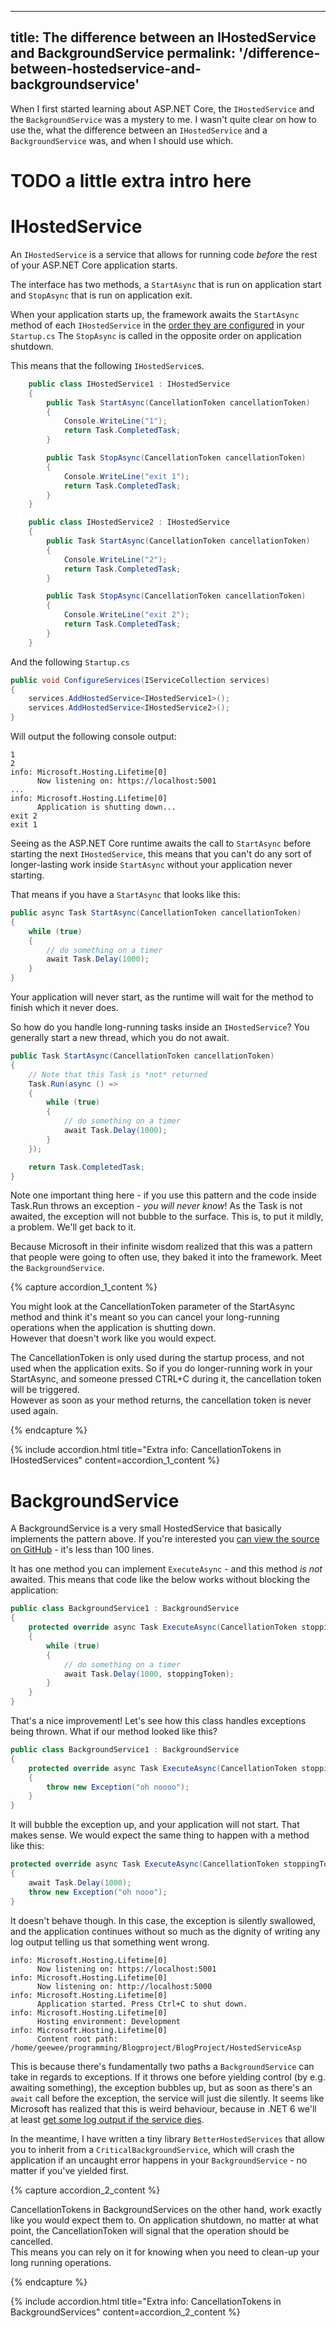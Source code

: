 -------------------------------
title: The difference between an IHostedService and BackgroundService
permalink: '/difference-between-hostedservice-and-backgroundservice'
-------------------------------

When I first started learning about ASP.NET Core, the `IHostedService` and the `BackgroundService` was a mystery to me. I wasn't quite clear on how to use the, what the difference between an `IHostedService` and a `BackgroundService` was, and when I should use which.

# TODO a little extra intro here


# IHostedService
An `IHostedService` is a service that allows for running code _before_ the rest of your ASP.NET Core application starts.

The interface has two methods, a `StartAsync` that is run on application start and `StopAsync` that is run on application exit.

When your application starts up, the framework awaits the `StartAsync` method of each `IHostedService` in the [order they are configured](https://andrewlock.net/controlling-ihostedservice-execution-order-in-aspnetcore-3/) in your `Startup.cs`
The `StopAsync` is called in the opposite order on application shutdown.

This means that the following `IHostedService`s.
```csharp
    public class IHostedService1 : IHostedService
    {
        public Task StartAsync(CancellationToken cancellationToken)
        {
            Console.WriteLine("1");
            return Task.CompletedTask;
        }

        public Task StopAsync(CancellationToken cancellationToken)
        {
            Console.WriteLine("exit 1");
            return Task.CompletedTask;
        }
    }

    public class IHostedService2 : IHostedService
    {
        public Task StartAsync(CancellationToken cancellationToken)
        {
            Console.WriteLine("2");
            return Task.CompletedTask;
        }

        public Task StopAsync(CancellationToken cancellationToken)
        {
            Console.WriteLine("exit 2");
            return Task.CompletedTask;
        }
    }
```
And the following `Startup.cs`
```csharp
public void ConfigureServices(IServiceCollection services)
{
    services.AddHostedService<IHostedService1>();
    services.AddHostedService<IHostedService2>();
}
```
Will output the following console output:

```
1
2
info: Microsoft.Hosting.Lifetime[0]
      Now listening on: https://localhost:5001
...
info: Microsoft.Hosting.Lifetime[0]
      Application is shutting down...
exit 2
exit 1
```

Seeing as the ASP.NET Core runtime awaits the call to `StartAsync` before starting the next `IHostedService`, this means that you can't do any  sort of longer-lasting work inside `StartAsync` without your application never starting.

That means if you have a `StartAsync` that looks like this:

```csharp
public async Task StartAsync(CancellationToken cancellationToken)
{
    while (true)
    {
        // do something on a timer
        await Task.Delay(1000);
    }
}
```
Your application will never start,  as the runtime will wait for the method to finish which it never does.

So how do you handle long-running tasks inside an `IHostedService`? You generally start a new thread, which you do not await.
```csharp
public Task StartAsync(CancellationToken cancellationToken)
{
    // Note that this Task is *not* returned
    Task.Run(async () =>
    {
        while (true)
        {
            // do something on a timer
            await Task.Delay(1000);
        }
    });

    return Task.CompletedTask;
}
```

Note one important thing here - if you use this pattern and the code inside Task.Run throws an exception - *you will never know*! As the Task is not awaited, the exception will not bubble to the surface.
This is, to put it mildly, a problem. We'll get back to it.

Because Microsoft in their infinite wisdom realized that this was a pattern that people were going to often use, they baked it into the framework.
Meet the `BackgroundService`.

{% capture accordion_1_content %}
<p>
You might look at the CancellationToken parameter of the StartAsync method and think it's meant so you can cancel your long-running operations when the application is shutting down. <br>
However that doesn't work like you would expect. <br>

The CancellationToken is only used during the startup process, and not used when the application exits.
So if you do longer-running work in your StartAsync, and someone pressed CTRL+C during it, the cancellation token will be triggered. <br>
However as soon as your method returns, the cancellation token is never used again.
</p>
{% endcapture %}

{% include accordion.html title="Extra info: CancellationTokens in IHostedServices" content=accordion_1_content %}

# BackgroundService
A BackgroundService is a very small HostedService that basically implements the pattern above.
If you're interested you [can view the source on GitHub](https://github.com/aspnet/Hosting/blob/master/src/Microsoft.Extensions.Hosting.Abstractions/BackgroundService.cs) - it's less than 100 lines.

It has one method you can implement `ExecuteAsync` - and this method *is not* awaited. 
This means that code like the below works without blocking the application:

```csharp
public class BackgroundService1 : BackgroundService
{
    protected override async Task ExecuteAsync(CancellationToken stoppingToken)
    {
        while (true)
        {
            // do something on a timer
            await Task.Delay(1000, stoppingToken);
        }
    }
}
```
That's a nice improvement! Let's see how this class handles exceptions being thrown. What if  our method looked like this?
```csharp
public class BackgroundService1 : BackgroundService
{
    protected override async Task ExecuteAsync(CancellationToken stoppingToken)
    {
        throw new Exception("oh noooo");
    }
}
```
It will bubble the exception up, and your application will not start. That makes sense.
We would expect the same thing to happen with a method like this:
```csharp
protected override async Task ExecuteAsync(CancellationToken stoppingToken)
{
    await Task.Delay(1000);
    throw new Exception("oh nooo");
}
```
It doesn't behave though. In this case, the exception is silently swallowed, and the application continues without so much as the dignity of writing any log output telling us that something went wrong.
```
info: Microsoft.Hosting.Lifetime[0]
      Now listening on: https://localhost:5001
info: Microsoft.Hosting.Lifetime[0]
      Now listening on: http://localhost:5000
info: Microsoft.Hosting.Lifetime[0]
      Application started. Press Ctrl+C to shut down.
info: Microsoft.Hosting.Lifetime[0]
      Hosting environment: Development
info: Microsoft.Hosting.Lifetime[0]
      Content root path: /home/geewee/programming/Blogproject/BlogProject/HostedServiceAsp
```
This is because there's fundamentally two paths a `BackgroundService` can take in regards to exceptions. If it throws one before yielding control (by e.g. awaiting something), the exception bubbles up, but as soon as there's an `await` call before the exception, the service will just die silently.
It seems like Microsoft has realized that this is weird behaviour, because in .NET 6 we'll at least [get some log output if the service dies](https://github.com/dotnet/runtime/issues/43637
).

In the meantime, I have written a tiny library `BetterHostedServices` that allow you to inherit from a `CriticalBackgroundService`, which will crash the application if an uncaught error happens in your `BackgroundService` - no matter if you've yielded first.

{% capture accordion_2_content %}
<p>
CancellationTokens in BackgroundServices on the other hand, work exactly like you would expect them to. 
On application shutdown, no matter at what point, the CancellationToken will signal that the operation should be cancelled.
<br>
This means you can rely on it for knowing when you need to clean-up your long running operations.
</p>
{% endcapture %}

{% include accordion.html title="Extra info: CancellationTokens in BackgroundServices" content=accordion_2_content %}

